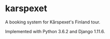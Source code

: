 # karspexet
A booking system for Kårspexet's Finland tour.

Implemented with Python 3.6.2 and Django 1.11.6.
